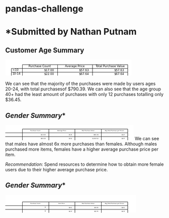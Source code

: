 # **pandas-challenge**
# *Submitted by Nathan Putnam 


## **Customer Age Summary** 
![Age Summary](Images/age_summary.png)

We can see that the majority of the purchases were made by users ages 20-24, with total purchasesof $790.39. 
We can also see that the age group 40+ had the least amount of purchases with only 12 purchases totalling only $36.45. 

## *Gender Summary** 
![Gender Summary](Images/gendery_summary.png)
We can see that males have almost 6x more purchases than females.
Although males purchased more items, females have a higher average purchase price per item. 

*Recommendation:* Spend resources to determine how to obtain more female users due to their higher average purchase price. 

## *Gender Summary** 
![Most Popular Items](Images/most_popular_summary.png)
